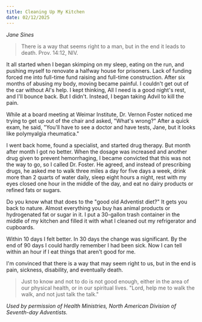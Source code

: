 ```yaml
---
title: Cleaning Up My Kitchen
date: 02/12/2025
---
```


_Jane Sines_

> <p></p>
> There is a way that seems right to a man, but in the end it leads to death. Prov. 14:12, NIV.

It all started when I began skimping on my sleep, eating on the run, and pushing myself to renovate a halfway house for prisoners. Lack of funding forced me into full-time fund raising and full-time construction. After six months of abusing my body, moving became painful. I couldn't get out of the car without Al's help. I kept thinking, All I need is a good night's rest, and I'll bounce back. But I didn't. Instead, I began taking Advil to kill the pain.

While at a board meeting at Weimar Institute, Dr. Vernon Foster noticed me trying to get up out of the chair and asked, "What's wrong?" After a quick exam, he said, "You'll have to see a doctor and have tests, Jane, but it looks like polymyalgia rheumatica."

I went back home, found a specialist, and started drug therapy. But month after month I got no better. When the dosage was increased and another drug given to prevent hemorrhaging, I became convicted that this was not the way to go, so I called Dr. Foster. He agreed, and instead of prescribing drugs, he asked me to walk three miles a day for five days a week, drink more than 2 quarts of water daily, sleep eight hours a night, rest with my eyes closed one hour in the middle of the day, and eat no dairy products or refined fats or sugars.

Do you know what that does to the "good old Adventist diet?" It gets you back to nature. Almost everything you buy has animal products or hydrogenated fat or sugar in it. I put a 30-gallon trash container in the middle of my kitchen and filled it with what I cleaned out my refrigerator and cupboards.

Within 10 days I felt better. In 30 days the change was significant. By the end of 90 days I could hardly remember I had been sick. Now I can tell within an hour if I eat things that aren't good for me.

I'm convinced that there is a way that may seem right to us, but in the end is pain, sickness, disability, and eventually death.

> <callout></callout>
> Just to know and not to do is not good enough, either in the area of our physical health, or in our spiritual lives. "Lord, help me to walk the walk, and not just talk the talk."

_Used by permission of Health Ministries, North American Division of Seventh-day Adventists._